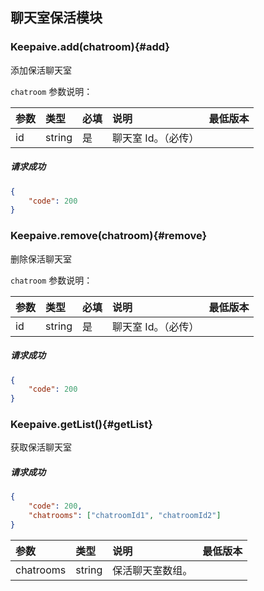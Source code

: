 ## 聊天室保活模块

### Keepaive.add(chatroom){#add}

添加保活聊天室

`chatroom` 参数说明：

| 参数   	 |	类型		| 必填	| 说明 							|最低版本		|
| :----------|:--------	|:-----	|:------------------------------|:-------- |
|	id |	string	|	是 	| 聊天室 Id。（必传）| &nbsp;|

##### 请求成功

```json
{
    "code": 200
}
```

### Keepaive.remove(chatroom){#remove}

删除保活聊天室

`chatroom` 参数说明：

| 参数   	 |	类型		| 必填	| 说明 							|最低版本		|
| :----------|:--------	|:-----	|:------------------------------|:-------- |
|	id |	string	|	是 	| 聊天室 Id。（必传）| &nbsp;|



##### 请求成功

```json
{
    "code": 200
}
```
### Keepaive.getList(){#getList}

获取保活聊天室

##### 请求成功

```json
{
	"code": 200,
	"chatrooms": ["chatroomId1", "chatroomId2"]
}
```
| 参数   	 |	类型		| 说明 							|最低版本		|
| :----------|:--------	|:------------------------------|:-------- |
|	chatrooms |	string	| 保活聊天室数组。				| &nbsp;|
 

